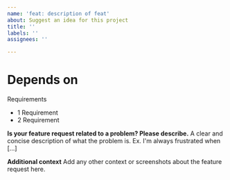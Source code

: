 ```yaml
---
name: 'feat: description of feat'
about: Suggest an idea for this project
title: ''
labels: ''
assignees: ''

---
```


# Depends on

Requirements
- 1 Requirement
- 2 Requirement


**Is your feature request related to a problem? Please describe.**
A clear and concise description of what the problem is. Ex. I'm always frustrated when [...]

**Additional context**
Add any other context or screenshots about the feature request here.

